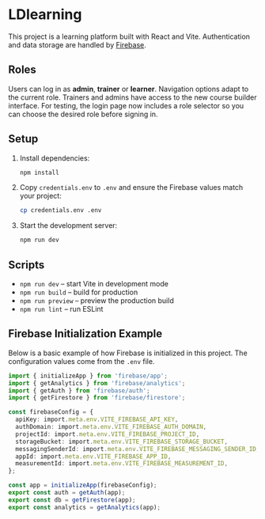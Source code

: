 # LDlearning

This project is a learning platform built with React and Vite. Authentication and data storage are handled by [Firebase](https://firebase.google.com/).

## Roles

Users can log in as **admin**, **trainer** or **learner**. Navigation options adapt to the current role. Trainers and admins have access to the new course builder interface. For testing, the login page now includes a role selector so you can choose the desired role before signing in.

## Setup

1. Install dependencies:
   ```bash
   npm install
   ```
2. Copy `credentials.env` to `.env` and ensure the Firebase values match your project:
   ```bash
   cp credentials.env .env
   ```
3. Start the development server:
   ```bash
   npm run dev
   ```

## Scripts

- `npm run dev` – start Vite in development mode
- `npm run build` – build for production
- `npm run preview` – preview the production build
- `npm run lint` – run ESLint

## Firebase Initialization Example

Below is a basic example of how Firebase is initialized in this project. The configuration values come from the `.env` file.

```ts
import { initializeApp } from 'firebase/app';
import { getAnalytics } from 'firebase/analytics';
import { getAuth } from 'firebase/auth';
import { getFirestore } from 'firebase/firestore';

const firebaseConfig = {
  apiKey: import.meta.env.VITE_FIREBASE_API_KEY,
  authDomain: import.meta.env.VITE_FIREBASE_AUTH_DOMAIN,
  projectId: import.meta.env.VITE_FIREBASE_PROJECT_ID,
  storageBucket: import.meta.env.VITE_FIREBASE_STORAGE_BUCKET,
  messagingSenderId: import.meta.env.VITE_FIREBASE_MESSAGING_SENDER_ID,
  appId: import.meta.env.VITE_FIREBASE_APP_ID,
  measurementId: import.meta.env.VITE_FIREBASE_MEASUREMENT_ID,
};

const app = initializeApp(firebaseConfig);
export const auth = getAuth(app);
export const db = getFirestore(app);
export const analytics = getAnalytics(app);
```


